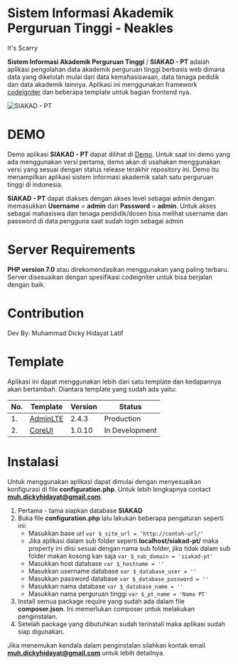 # Sistem Informasi Akademik Perguruan Tinggi - Neakles
It's Scarry

**Sistem Informasi Akademik Perguruan Tinggi** / **SIAKAD - PT** adalah aplikasi pengolahan data akademik perguruan tinggi berbasis web dimana data yang dikelolah mulai dari data kemahasiswaan, data tenaga pedidik dan data akademik lainnya. Aplikasi ini menggunakan framework [codeigniter](https://codeigniter.com) dan beberapa template untuk bagian frontend nya.

![SIAKAD - PT](public/assets/templates/adminlte/dist/img/default_set.png)

# DEMO
Demo aplikasi **SIAKAD - PT** dapat dilihat di [Demo](http://web-project-beta.000webhostapp.com/siakad-uncp/). Untuk saat ini demo yang ada menggunakan versi pertama, demo akan di usahakan menggunakan versi yang sesuai dengan status release terakhir repository ini. Demo itu menampilkan aplikasi sistem informasi akademik salah satu perguruan tinggi di indonesia.

**SIAKAD - PT** dapat diakses dengan akses level sebagai admin dengan memasukkan **Username** = **admin** dan **Password** = **admin**. Untuk akses sebagai mahasiswa dan tenaga pendidik/dosen bisa melihat username dan password di data pengguna saat sudah login sebagai admin

# Server Requirements

**PHP version 7.0** atau direkomendasikan menggunakan yang paling terbaru. Server
disesuaikan dengan spesifikasi codeigniter untuk bisa berjalan dengan baik.

# Contribution

Dev By: Muhammad Dicky Hidayat Latif

# Template

Aplikasi ini dapat menggunakan lebih dari satu template dan kedapannya akan bertambah. Diantara template yang sudah ada yaitu:

No. | Template | Version | Status
--- | -------- | ------- | ------
1\. | [AdminLTE](https://github.com/almasaeed2010/AdminLTE) | 2.4.3 | Production
2\. | [CoreUI](https://github.com/mrholek/CoreUI-Free-Bootstrap-Admin-Template) | 1.0.10 | In Development

# Instalasi

Untuk menggunakan aplikasi dapat dimulai dengan menyesuaikan konfigurasi di file **configuration.php**. Untuk lebih lengkapnya contact **muh.dickyhidayat@gmail.com**.
1. Pertama - tama siapkan database **SIAKAD**
2. Buka file **configuration.php** lalu lakukan beberapa pengaturan seperti ini:
    * Masukkan base url ```var $_site_url = 'http://contoh-url/'```
	* Jika aplikasi dalam sub folder seperti **localhost/siakad-pt/** maka property ini diisi sesuai dengan nama sub folder, jika tidak dalam sub folder makan kosong kan saja ```var $_sub_domain = 'siakad-pt'```
    * Masukkan host database ```var $_hostname = ''```
    * Masukkan username database ```var $_database_user = ''```
	* Masukkan password database ```var $_database_password = ''```
	* Masukkan nama database ```var $_database_name = ''```
    * Masukkan nama perguruan tinggi ```var $_pt_name = 'Nama PT'```
3. Install semua package require yang sudah ada dalam file **composer.json**. Ini memerlukan composer untuk melakukan penginstalan.
4. Setelah package yang dibutuhkan sudah terinstall maka aplikasi sudah siap digunakan.

Jika menemukan kendala dalam penginstalan silahkan kontak email **muh.dickyhidayat@gmail.com** untuk lebih detailnya.
